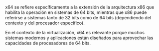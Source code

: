 x64 se refiere específicamente a la extensión de la arquitectura x86 que habilita la operación en sistemas de 64 bits, mientras que x86 puede referirse a sistemas tanto de 32 bits como de 64 bits (dependiendo del contexto y del procesador específico). 

En el contexto de la virtualización, x64 es relevante porque muchos sistemas modernos y aplicaciones están diseñados para aprovechar las capacidades de procesadores de 64 bits.